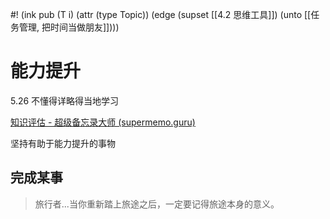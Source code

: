 #! (ink pub (T i) (attr (type Topic)) (edge (supset [[4.2 思维工具]]) (unto [[任务管理, 把时间当做朋友]])))

# 能力提升

5.26 不懂得详略得当地学习

[知识评估 - 超级备忘录大师 (supermemo.guru)](https://supermemo.guru/wiki/Knowledge_valuation)

坚持有助于能力提升的事物

## 完成某事

> 旅行者...当你重新踏上旅途之后，一定要记得旅途本身的意义。
